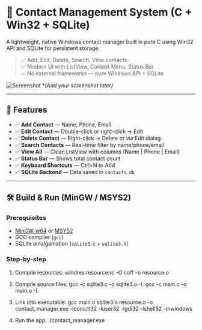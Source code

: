 # 📱 Contact Management System (C + Win32 + SQLite)

A lightweight, native Windows contact manager built in pure C using Win32 API and SQLite for persistent storage.

> ✅ Add, Edit, Delete, Search, View contacts  
> ✅ Modern UI with ListView, Context Menu, Status Bar  
> ✅ No external frameworks — pure Windows API + SQLite

![Screenshot](screenshot.png) **(Add your screenshot later)*

---

## 🌟 Features

- ✅ **Add Contact** — Name, Phone, Email
- ✅ **Edit Contact** — Double-click or right-click → Edit
- ✅ **Delete Contact** — Right-click → Delete or via Edit dialog
- ✅ **Search Contacts** — Real-time filter by name/phone/email
- ✅ **View All** — Clean ListView with columns (Name | Phone | Email)
- ✅ **Status Bar** — Shows total contact count
- ✅ **Keyboard Shortcuts** — Ctrl+N to Add
- ✅ **SQLite Backend** — Data saved in `contacts.db`

---

## 🛠️ Build & Run (MinGW / MSYS2)

### Prerequisites

- [MinGW-w64](https://www.mingw-w64.org/) or [MSYS2](https://www.msys2.org/)
- GCC compiler (`gcc`)
- SQLite amalgamation (`sqlite3.c` + `sqlite3.h`)

### Step-by-step
   
1. Compile resources:
   windres resource.rc -O coff -o resource.o
   
2. Compile source files:
  gcc -c sqlite3.c -o sqlite3.o -I.
  gcc -c main.c -o main.o -I.

3. Link into executable:
   gcc main.o sqlite3.o resource.o -o contact_manager.exe -lcomctl32 -luser32 -lgdi32 -lshell32 -mwindows
   
4. Run the app:
./contact_manager.exe


   
